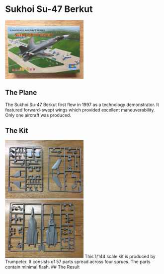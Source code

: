 # Sukhoi Su-47 Berkut
<img src="IMG_1363[1].JPG" alt="Su-47" width="50%" height="50%" class="center">

## The Plane
The Sukhoi Su-47 Berkut first flew in 1997 as a technology demonstrator. It featured forward-swept wings which provided excellent maneuverability. Only one aircraft was produced. 
## The Kit
<img src="su47sprues01.JPG" alt="Su-47" width="50%" height="50%" class="center">
<img src="su47sprues02.JPG" alt="Su-47" width="50%" height="50%" class="center">
This 1/144 scale kit is produced by Trumpeter. It consists of 57 parts spread across four sprues. The parts contain minimal flash.
## The Result


